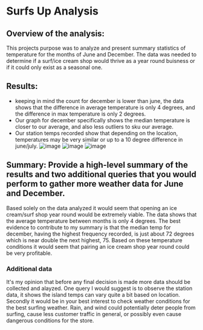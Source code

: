 # Surfs Up Analysis

## Overview of the analysis: 
This projects purpose was to analyze and present summary statistics of temperature for the months of June and December. The data was needed to determine if a surf/ice cream shop would thrive as a year round buisness or if it could only exist as a
seasonal one. 

## Results: 

- keeping in mind the count for december is lower than june, the data shows that the difference in average temperature is only 4 degrees, and the difference in max temperature is only 2 degrees.
- Our graph for december specifically shows the median temperature is closer to our average, and also less outliers to sku our average.
- Our station temps recorded show that depending on the location, temperatures may be very similar or up to a 10 degree difference in june/july.
![image](https://user-images.githubusercontent.com/66809577/184992033-dfe97ac6-1543-42d0-99a2-8515cd3c41f8.png)
![image](https://user-images.githubusercontent.com/66809577/184992131-7919f992-959d-40ff-b004-477ca44ddea0.png)
![image](https://user-images.githubusercontent.com/66809577/184992153-f3c2e0eb-c51b-4f75-90f4-c576b1bf5c3a.png)



## Summary: Provide a high-level summary of the results and two additional queries that you would perform to gather more weather data for June and December.
Based solely on the data analyzed it would seem that opening an ice cream/surf shop year round would be extremely viable. The data shows that the average temperature between months is only 4 degrees. The best evidence to contribute to my summary is that the median temp for december, having the highest frequency recorded, is just about 72 degrees which is near double the next highest, 75. Based on these temperature conditions it would seem that pairing an ice cream shop year round could be very profitable.

### Additional data
It's my opinion that before any final decision is made more data should be collected and alayzed. One query I would suggest is to observe the station data, it shows the island temps can vary quite a bit based on location. Secondly it would be in your best interest to check weather conditions for the best surfing weather. Rain, and wind could potentially deter people from surfing, cause less customer traffic in general, or possibly even cause dangerous conditions for the store.
